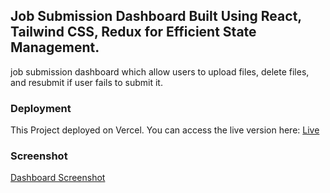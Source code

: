 ## Job Submission Dashboard Built Using React, Tailwind CSS, Redux for Efficient State Management.

job submission dashboard which allow users to upload files, delete files, and resubmit if user fails to submit it.

### Deployment

This Project deployed on Vercel. You can access the live version here: [Live](https://job-dashboard-wheat.vercel.app/)

### Screenshot

[Dashboard Screenshot](./assets/Screenshot.png)


